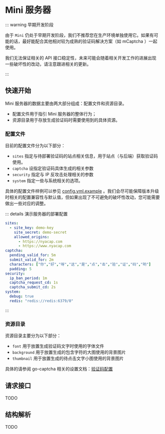 # Mini 服务器

::: warning 早期开发阶段

由于 `Mini` 仍处于早期开发阶段，我们不推荐您在生产环境单独使用它。如果有可能的话，最好能配合其他相对较为成熟的验证码解决方案（如 mCaptcha ）一起使用。

我们无法保证相关的 API 接口稳定性，未来可能会随着相关开发工作的进展出现一些破坏性的改动，请注意跟进相关的更新。

:::

## 快速开始

Mini 服务器的数据主要由两大部分组成：配置文件和资源目录。

- 配置文件用于指引 Mini 服务器的整体行为；
- 资源目录用于存放生成验证码时需要使用到的具体资源。

### 配置文件

目前的配置文件分为以下部分：

- `sites` 指定与待部署验证码的站点相关信息，用于站点（与后端）获取验证码使用。
- `captcha` 设指定验证码具体生成的相关参数
- `security` 指定与 IP 反攻击处理相关的参数
- `system` 指定一些与系统相关的选项。

具体的配置文件样例可以参见 [config.yml.example](https://github.com/nyawork/nyacap-mini/blob/main/config.yml.example) 。我们会尽可能保障版本升级时相关的配置兼容性与默认值，但如果出现了不可避免的破坏性改动，您可能需要做出一些对应的调整。

::: details 演示服务器的部署配置

```yaml
sites:
  - site_key: demo-key
    site_secret: demo-secret
    allowed_origins:
      - https://nyacap.com
      - https://www.nyacap.com
captcha:
  pending_valid_for: 5m
  submit_valid_for: 2m
  characters: ["你","好","呀","这","是","点","击","验","证","码","哟"]
  padding: 5
security:
  ip_ban_period: 1m
  captcha_request_cd: 1s
  captcha_submit_cd: 2s
system:
  debug: true
  redis: "redis://redis:6379/0"
```

:::

### 资源目录

资源目录主要分为以下部分：

- `font` 用于放置生成验证码文字时使用的字体文件
- `background` 用于放置生成的包含字符的大图使用的背景图片
- `thumbnail` 用于放置生成的待点击文字小图使用的背景图片

具体的请参阅 go-captcha 相关的设置文档：[验证码配置](https://github.com/wenlng/go-captcha/blob/master/README_zh.md#%E9%AA%8C%E8%AF%81%E7%A0%81%E9%85%8D%E7%BD%AE)

## 请求接口

TODO

## 结构解析

TODO
